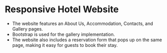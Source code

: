 # Responsive Hotel Website
- The website features an About Us, Accommodation, Contacts, and Gallery pages. 
- Bootstrap is used for the gallery implementation. 
- The website also includes a reservation form that pops up on the same page, making it easy for guests to book their stay.
